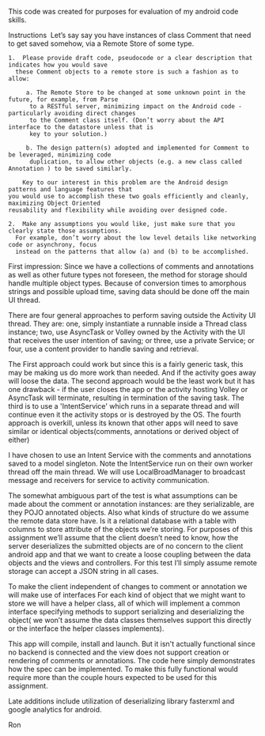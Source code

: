 This code was created for purposes for evaluation of my android code skills.

Instructions 
Let’s say say you have instances of class Comment that need to get saved somehow, via a Remote Store
of some type.

	1.	Please provide draft code, pseudo­code or a clear description that indicates how you would save
      these Comment objects to a remote store is such a fashion as to allow:

	     a.	The Remote Store to be changed at some unknown point in the future, for example, from Parse
          to a RESTful server, minimizing impact on the Android code ­ particularly avoiding direct changes
          to the Comment class itself. (Don’t worry about the API interface to the datastore unless that is
          key to your solution.)  

	     b.	The design pattern(s) adopted and implemented for Comment to be leveraged, minimizing code
          duplication, to allow other objects (e.g. a new class called Annotation ) to be saved similarly.  

		Key to our interest in this problem are the Android design patterns and language features that
    you would use to accomplish these two goals efficiently and cleanly, maximizing Object Oriented
    reusability and flexibility while avoiding over­ designed code.  

	2.	Make any assumptions you would like, just make sure that you clearly state those assumptions.
      For example, don’t worry about the low level details like networking code or asynchrony, focus
      instead on the patterns that allow (a) and (b) to be accomplished.  


First impression: Since we have a collections of comments and annotations as well as other future types not foreseen, the method for storage should handle multiple object types. Because of conversion times to amorphous strings and possible upload time, saving data should be done off the main UI thread.

There are four general approaches to perform saving outside the Activity UI thread.  They are: one, simply instantiate a runnable inside a Thread class instance;  two, use AsyncTask or Volley owned by the Activity with the UI that receives the user intention of saving;  or three, use a private Service;  or four, use a content provider to handle saving and retrieval.  

The First approach could work but since this is a fairly generic task, this may be making us do more work than needed. And if the activity goes away will loose the data.
The second approach would be the least work but it has one drawback - if the user closes the app or the activity hosting Volley or AsyncTask will terminate, resulting in termination of the saving task.
The third is to use a 'IntentService' which runs in a separate thread and will continue even it the activity stops or is destroyed by the OS.
The fourth approach is overkill, unless its known that other apps will need to save similar or identical objects(comments, annotations or derived object of either)

I have chosen to use an Intent Service with the comments and annotations saved to a model singleton.  Note the IntentService run on their own worker thread off the main thread.  We will use LocalBroadManager to broadcast message and receivers for service to activity communication.

The somewhat ambiguous part of the test is what assumptions can be made about the comment or annotation instances:  are they serializable, are they POJO annotated objects.  Also what kinds of structure do we assume the remote data store have. Is it a relational database with a table with columns to store attribute of the objects we’re storing.  For purposes of this assignment we’ll assume that the client doesn’t need to know, how the server deserializes the submitted objects are of no concern to the client android app and that we want to create a loose coupling between the data objects and the views and controllers.  For this test I’ll simply assume remote storage can accept a JSON string in all cases.

To make the client independent of changes to comment or annotation we will make use of interfaces  For each kind of object that we might want to store we will have a helper class, all of which will implement a common interface specifying methods to support serializing and deserializing the object( we won’t assume the data classes themselves support this directly or the interface the helper classes implements). 

This app will compile, install and launch.  But it isn't actually functional since no backend is connected and the view does not support creation or rendering of comments or annotations.  The code here simply demonstrates how the spec can be implemented.  To make this fully functional would require more than the couple hours expected to be used for this assignment.

Late additions include utilization of deserializing library fasterxml and google analytics for android.

Ron
